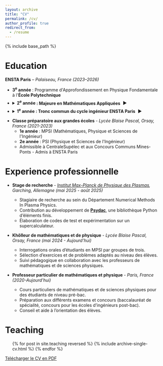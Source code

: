 ```yaml
---
layout: archive
title: "CV"
permalink: /cv/
author_profile: true
redirect_from:
  - /resume
---
```


<link rel="stylesheet" href="{{ '/assets/css/cv-style.css' | relative_url }}">

{% include base_path %}

<script>
document.querySelectorAll("details").forEach((detail) => {
  const content = detail.querySelector(".slide-content");
  if (!content) return;

  content.style.overflow = "hidden";
  content.style.transition = "max-height 0.3s ease, opacity 0.3s ease";
  content.style.maxHeight = "0";
  content.style.opacity = "0";

  detail.addEventListener("toggle", () => {
    if (detail.open) {
      content.style.maxHeight = content.scrollHeight + "px";
      content.style.opacity = "1";
    } else {
      content.style.maxHeight = "0";
      content.style.opacity = "0";
    }
  });
});
</script>


<style>
details summary {
  cursor: pointer;
  font-weight: bold;
  margin-top: 0.5em;
}

details summary .triangle {
  display: inline-block;
  transform: rotate(0deg);
  transition: transform 0.2s ease;
  margin-left: 5px;
}

details[open] summary .triangle {
  transform: rotate(90deg);
}

.slide-content {
  padding: 0 1em;
  margin-top: 0.5em;
  background-color: #f9f9f9;
  border-left: 3px solid #ccc;
  border-radius: 4px;
  max-height: 0;
  overflow: hidden;
}
</style>


Education
======
<p><strong>ENSTA Paris</strong> – <em>Palaiseau, France (2023–2026)</em></p>

<ul>
  <li>
    <strong>3<sup>e</sup> année</strong> : Programme d'Approfondissement en Physique Fondamentale à l'<strong>École Polytechnique</strong>
  </li>

  <li>
    <details>
      <summary>
        <strong>2<sup>e</sup> année</strong> : Majeure en Mathématiques Appliquées
        <span class="triangle">&#9654;</span>
      </summary>
      <div class="slide-content">
        <ul>
          <li><strong>Cours de majeure :</strong> Chaînes de Markov, Martingales à temps discret, Modélisation statistique, Recherche opérationnelle, Optimisation différentielle, Méthode des éléments finis, Analyse fonctionnelle, Calcul scientifique en C++, Projet de modélisation d'une galaxie.</li>
          <li><strong>Cours de mineure :</strong> Physique statistique, Physique des plasmas, Théorie spectrale des opérateurs auto-adjoints, Initiation au calcul haute performance, Automatique et commande des systèmes, Algèbre linéaire numérique.</li>
        </ul>
      </div>
    </details>
  </li>

  <li>
    <details>
      <summary>
        <strong>1<sup>e</sup> année</strong> : Tronc commun du cycle ingénieur ENSTA Paris
        <span class="triangle">&#9654;</span>
      </summary>
      <div class="slide-content">
        <ul>
          <li><strong>Cours de mathématiques :</strong> Outils d'analyse d'EDP, Analyse complexe, Systèmes dynamiques, Optimisation, Probabilités et statistiques.</li>
          <li><strong>Cours de physique :</strong> Mécanique des milieux continus, Mécanique des fluides, Physique quantique, Physique statistique, Théorie des champs (non quantique), Physique des particules.</li>
          <li><strong>Cours d'informatique et projets :</strong> Algorithmique, Programmation en C et Matlab ; Projet de programmation : Méthode des éléments finis en Matlab ; Projet de programmation : Jeu d'échecs en C.</li>
        </ul>
      </div>
    </details>
  </li>
</ul>


<script>
// Version simple et directe
document.addEventListener('DOMContentLoaded', function() {
    console.log('DOM loaded, initializing details animations...');
    
    var allDetails = document.querySelectorAll('details');
    console.log('Found', allDetails.length, 'details elements');
    
    allDetails.forEach(function(details, index) {
        console.log('Processing details', index);
        
        var summary = details.querySelector('summary');
        var triangle = summary ? summary.querySelector('.triangle') : null;
        var content = details.querySelector('.slide-content');
        
        if (!summary) {
            console.log('No summary found for details', index);
            return;
        }
        
        console.log('Details', index, 'has triangle:', !!triangle, 'has content:', !!content);
        
        // Initialize state
        if (content) {
            content.style.maxHeight = details.hasAttribute('open') ? content.scrollHeight + "px" : "0px";
            console.log('Set initial maxHeight for details', index, ':', content.style.maxHeight);
        }
        
        if (triangle) {
            triangle.style.transform = details.hasAttribute('open') ? 'rotate(90deg)' : 'rotate(0deg)';
            console.log('Set initial triangle rotation for details', index, ':', triangle.style.transform);
        }
        
        // Add click handler
        summary.addEventListener('click', function(event) {
            event.preventDefault();
            console.log('Clicked on details', index);
            
            var isOpen = details.hasAttribute('open');
            console.log('Current state - isOpen:', isOpen);
            
            if (isOpen) {
                // Closing
                console.log('Closing details', index);
                if (content) {
                    content.style.maxHeight = "0px";
                    console.log('Set maxHeight to 0px');
                }
                if (triangle) {
                    triangle.style.transform = 'rotate(0deg)';
                    console.log('Set triangle to 0deg');
                }
                
                setTimeout(function() {
                    details.removeAttribute('open');
                    console.log('Removed open attribute for details', index);
                }, 600);
            } else {
                // Opening
                console.log('Opening details', index);
                details.setAttribute('open', '');
                
                // Force reflow
                details.offsetHeight;
                
                if (content) {
                    var newHeight = content.scrollHeight + "px";
                    content.style.maxHeight = newHeight;
                    console.log('Set maxHeight to', newHeight);
                }
                if (triangle) {
                    triangle.style.transform = 'rotate(90deg)';
                    console.log('Set triangle to 90deg');
                }
            }
        });
        
        console.log('Added click handler for details', index);
    });
    
    console.log('Details animations initialized successfully');
});
</script>

* **Classe préparatoire aux grandes écoles** - _Lycée Blaise Pascal, Orsay, France (2021-2023)_
  * **1e année** : MPSI (Mathématiques, Physique et Sciences de l'Ingénieur)
  * **2e année** : PSI (Physique et Sciences de l'Ingénieur)
  * Admissible à CentraleSupélec et aux Concours Communs Mines-Ponts - Admis à ENSTA Paris

Experience professionnelle
======
* **Stage de recherche** - _[Institut Max-Planck de Physique des Plasmas](https://www.ipp.mpg.de/), Garching, Allemagne (mai 2025 - août 2025)_
  * Stagiaire de recherche au sein du Département Numerical Methods In Plasma Physics.
  * Contribution au développement de [**Psydac**](https://github.com/pyccel/psydac), une bibliothèque Python d’éléments finis.
  * Élaboration de codes de test et expérimentation sur un supercalculateur.


* **Khôlleur de mathématiques et de physique** - _Lycée Blaise Pascal, Orsay, France (mai 2024 - Aujourd'hui)_
  * Interrogations orales d’étudiants en MPSI par groupes de trois.
  * Sélection d’exercices et de problèmes adaptés au niveau des élèves.
  * Suivi pédagogique en collaboration avec les professeurs de mathématiques et de sciences physiques.

* **Professeur particulier de mathématiques et physique** - _Paris, France (2020-Aujourd'hui)_
  * Cours particuliers de mathématiques et de sciences physiques pour des étudiants de niveau pré-bac.
  * Préparation aux différents examens et concours (baccalauréat de spécialité, concours pour les écoles d’ingénieurs post-bac).
  * Conseil et aide à l’orientation des élèves.

Teaching
======
  <ul>{% for post in site.teaching reversed %}
    {% include archive-single-cv.html %}
  {% endfor %}</ul>

<!-- 
  
Skills
======
* Skill 1
* Skill 2
  * Sub-skill 2.1
  * Sub-skill 2.2
  * Sub-skill 2.3
* Skill 3

Publications
======
  <ul>{% for post in site.publications reversed %}
    {% include archive-single-cv.html %}
  {% endfor %}</ul>
  
Talks
======
  <ul>{% for post in site.talks reversed %}
    {% include archive-single-talk-cv.html  %}
  {% endfor %}</ul>
  

  
Service and leadership
======
* Currently signed in to 43 different slack teams -->
<div class="cv-download-links">
  <a href="{{ base_path }}/files/cv.pdf" class="btn btn--primary">Télécharger le CV en PDF</a>
</div>

